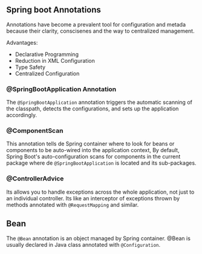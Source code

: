 ## Spring boot Annotations

Annotations have become a prevalent tool for configuration and metada because their
clarity, conscisenes and the way to centralized management.

Advantages:
* Declarative Programming
* Reduction in XML Configuration
* Type Safety
* Centralized Configuration

### @SpringBootApplication Annotation

The `@SpringBootApplication` annotation triggers the automatic scanning of the 
classpath, detects the configurations, and sets up the application accordingly.

### @ComponentScan

This annotation tells de Spring container where to look for beans or components
to be auto-wired into the application context, By default, Spring Boot's auto-configuration
scans for components in the current package where de `@SpringBootApplication` is located and its
sub-packages.

### @ControllerAdvice

Its allows you to handle exceptions across the whole application, not just to an individual controller. 
Its like an interceptor of exceptions thrown by methods annotated with `@RequestMapping` and similar.

## Bean

The `@Bean` annotation is an object managed by Spring container. @Bean is usually declared in Java 
class annotated with `@Configuration`.